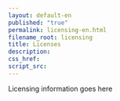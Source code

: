 ```yaml
---
layout: default-en
published: "true"
permalink: licensing-en.html
filename_root: licensing
title: Licenses
description:
css_href:
script_src:
---
```


Licensing information goes here
